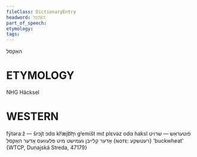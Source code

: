 ```yaml
---
fileClass: DictionaryEntry
headword: האַקסל
part_of_speech: 
etymology: 
tags: 
---
```

האַקסל

ETYMOLOGY
===========
NHG Häcksel

WESTERN
========

fýtəraːž — šrɔjt ɔdα klʲæjb͡m̩ gʲemɩ́št mɩt plɛvəz odα haksl פֿוטעראַש — שרויט אָדער קלײַבן געמישט מיט פּלעוועס אָדער האַקסל {ɴᴏᴛᴇ: רעטשקע} 'buckwheat' {WTCP, Dunajská Streda, 47179}